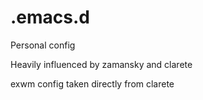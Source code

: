 # .emacs.d

Personal config

Heavily influenced by zamansky and clarete

exwm config taken directly from clarete
